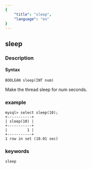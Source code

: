 ```yaml
---
{
    "title": "sleep",
    "language": "en"
}
---
```


<!-- 
Licensed to the Apache Software Foundation (ASF) under one
or more contributor license agreements.  See the NOTICE file
distributed with this work for additional information
regarding copyright ownership.  The ASF licenses this file
to you under the Apache License, Version 2.0 (the
"License"); you may not use this file except in compliance
with the License.  You may obtain a copy of the License at

  http://www.apache.org/licenses/LICENSE-2.0

Unless required by applicable law or agreed to in writing,
software distributed under the License is distributed on an
"AS IS" BASIS, WITHOUT WARRANTIES OR CONDITIONS OF ANY
KIND, either express or implied.  See the License for the
specific language governing permissions and limitations
under the License.
-->

## sleep
### Description
#### Syntax

`BOOLEAN sleep(INT num)`

Make the thread sleep for num seconds.

### example

```
mysql> select sleep(10);
+-----------+
| sleep(10) |
+-----------+
|         1 |
+-----------+
1 row in set (10.01 sec)

```
### keywords
    sleep
